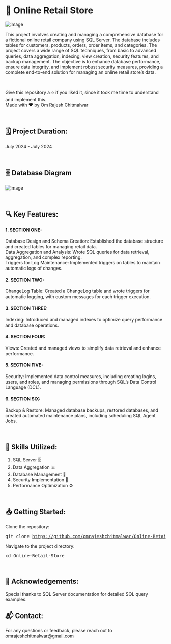 # 🛒 Online Retail Store 

![image](https://github.com/user-attachments/assets/edb52761-b653-435a-aea2-a2f842d744c0)

This project involves creating and managing a comprehensive database for a fictional online retail company using SQL Server. The database includes tables for customers, products, orders, order items, and categories. The project covers a wide range of SQL techniques, from basic to advanced queries, data aggregation, indexing, view creation, security features, and backup management. The objective is to enhance database performance, ensure data integrity, and implement robust security measures, providing a complete end-to-end solution for managing an online retail store’s data.

<br>

Give this repository a ⭐ if you liked it, since it took me time to understand and implement this. <br>
Made with ❤️ by Om Rajesh Chitmalwar

<br>

## 🗓️ Project Duration:
July 2024 - July 2024

<br>

## 🗄️ Database Diagram
![image](https://github.com/user-attachments/assets/15a062f6-c449-4384-9936-8502563d2699)

<br>

## 🔍 Key Features:

#### 1. SECTION ONE:
  Database Design and Schema Creation: Established the database structure and created tables for managing retail data. <br>
  Data Aggregation and Analysis: Wrote SQL queries for data retrieval, aggregation, and complex reporting. <br>
  Triggers for Log Maintenance: Implemented triggers on tables to maintain automatic logs of changes. <br>

#### 2. SECTION TWO:
  ChangeLog Table: Created a ChangeLog table and wrote triggers for automatic logging, with custom messages for each trigger execution.

#### 3. SECTION THREE:
  Indexing: Introduced and managed indexes to optimize query performance and database operations.

#### 4. SECTION FOUR:
  Views: Created and managed views to simplify data retrieval and enhance performance.

#### 5. SECTION FIVE:
  Security: Implemented data control measures, including creating logins, users, and roles, and managing permissions through SQL’s Data Control Language (DCL).

#### 6. SECTION SIX:
  Backup & Restore: Managed database backups, restored databases, and created automated maintenance plans, including scheduling SQL Agent Jobs.

<br>

## 💼 Skills Utilized:
1. SQL Server 🗄️
2. Data Aggregation 📊
3. Database Management 💾
4. Security Implementation 🔐
5. Performance Optimization ⚙️

<br>

## 📥 Getting Started:
Clone the repository:<pre>git clone https://github.com/omrajeshchitmalwar/Online-Retail-Store.git</pre>
Navigate to the project directory:<pre>cd Online-Retail-Store</pre>

<br>

## 🌟 Acknowledgements:
Special thanks to SQL Server documentation for detailed SQL query examples.

## 📬 Contact:
For any questions or feedback, please reach out to omrajeshchitmalwar@gmail.com
